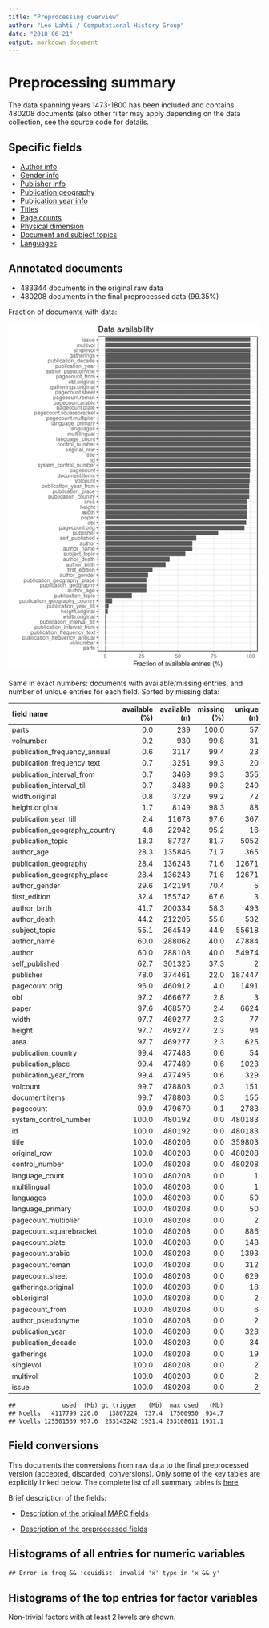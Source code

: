 ```yaml
---
title: "Preprocessing overview"
author: "Leo Lahti / Computational History Group"
date: "2018-06-21"
output: markdown_document
---
```


# Preprocessing summary

The data spanning years 1473-1800 has been included and contains 480208 documents (also other filter may apply depending on the data collection, see the source code for details.



## Specific fields

  * [Author info](author.md)
  * [Gender info](gender.md)
  * [Publisher info](publisher.md)
  * [Publication geography](publicationplace.md)
  * [Publication year info](publicationyear.md)
  * [Titles](title.md)  
  * [Page counts](pagecount.md)
  * [Physical dimension](dimension.md)    
  * [Document and subject topics](topic.md)
  * [Languages](language.md)


## Annotated documents

  * 483344 documents in the original raw data
  * 480208 documents in the final preprocessed data (99.35%)

Fraction of documents with data:

![plot of chunk summaryannotations](figure/summaryannotations-1.png)

Same in exact numbers: documents with available/missing entries, and number of unique entries for each field. Sorted by missing data:


|field name                    | available (%)| available (n)| missing (%)| unique (n)|
|:-----------------------------|-------------:|-------------:|-----------:|----------:|
|parts                         |           0.0|           239|       100.0|         57|
|volnumber                     |           0.2|           930|        99.8|         31|
|publication_frequency_annual  |           0.6|          3117|        99.4|         23|
|publication_frequency_text    |           0.7|          3251|        99.3|         20|
|publication_interval_from     |           0.7|          3469|        99.3|        355|
|publication_interval_till     |           0.7|          3483|        99.3|        240|
|width.original                |           0.8|          3729|        99.2|         72|
|height.original               |           1.7|          8149|        98.3|         88|
|publication_year_till         |           2.4|         11678|        97.6|        367|
|publication_geography_country |           4.8|         22942|        95.2|         16|
|publication_topic             |          18.3|         87727|        81.7|       5052|
|author_age                    |          28.3|        135846|        71.7|        365|
|publication_geography         |          28.4|        136243|        71.6|      12671|
|publication_geography_place   |          28.4|        136243|        71.6|      12671|
|author_gender                 |          29.6|        142194|        70.4|          5|
|first_edition                 |          32.4|        155742|        67.6|          3|
|author_birth                  |          41.7|        200334|        58.3|        493|
|author_death                  |          44.2|        212205|        55.8|        532|
|subject_topic                 |          55.1|        264549|        44.9|      55618|
|author_name                   |          60.0|        288062|        40.0|      47884|
|author                        |          60.0|        288108|        40.0|      54974|
|self_published                |          62.7|        301325|        37.3|          2|
|publisher                     |          78.0|        374461|        22.0|     187447|
|pagecount.orig                |          96.0|        460912|         4.0|       1491|
|obl                           |          97.2|        466677|         2.8|          3|
|paper                         |          97.6|        468570|         2.4|       6624|
|width                         |          97.7|        469277|         2.3|         77|
|height                        |          97.7|        469277|         2.3|         94|
|area                          |          97.7|        469277|         2.3|        625|
|publication_country           |          99.4|        477488|         0.6|         54|
|publication_place             |          99.4|        477489|         0.6|       1023|
|publication_year_from         |          99.4|        477495|         0.6|        329|
|volcount                      |          99.7|        478803|         0.3|        151|
|document.items                |          99.7|        478803|         0.3|        155|
|pagecount                     |          99.9|        479670|         0.1|       2783|
|system_control_number         |         100.0|        480192|         0.0|     480183|
|id                            |         100.0|        480192|         0.0|     480183|
|title                         |         100.0|        480206|         0.0|     359803|
|original_row                  |         100.0|        480208|         0.0|     480208|
|control_number                |         100.0|        480208|         0.0|     480208|
|language_count                |         100.0|        480208|         0.0|          1|
|multilingual                  |         100.0|        480208|         0.0|          1|
|languages                     |         100.0|        480208|         0.0|         50|
|language_primary              |         100.0|        480208|         0.0|         50|
|pagecount.multiplier          |         100.0|        480208|         0.0|          2|
|pagecount.squarebracket       |         100.0|        480208|         0.0|        886|
|pagecount.plate               |         100.0|        480208|         0.0|        148|
|pagecount.arabic              |         100.0|        480208|         0.0|       1393|
|pagecount.roman               |         100.0|        480208|         0.0|        312|
|pagecount.sheet               |         100.0|        480208|         0.0|        629|
|gatherings.original           |         100.0|        480208|         0.0|         18|
|obl.original                  |         100.0|        480208|         0.0|          2|
|pagecount_from                |         100.0|        480208|         0.0|          6|
|author_pseudonyme             |         100.0|        480208|         0.0|          2|
|publication_year              |         100.0|        480208|         0.0|        328|
|publication_decade            |         100.0|        480208|         0.0|         34|
|gatherings                    |         100.0|        480208|         0.0|         19|
|singlevol                     |         100.0|        480208|         0.0|          2|
|multivol                      |         100.0|        480208|         0.0|          2|
|issue                         |         100.0|        480208|         0.0|          2|

```
##             used  (Mb) gc trigger   (Mb)  max used   (Mb)
## Ncells   4117799 220.0   13807224  737.4  17500950  934.7
## Vcells 125501539 957.6  253143242 1931.4 253108611 1931.1
```


## Field conversions

This documents the conversions from raw data to the final preprocessed version (accepted, discarded, conversions). Only some of the key tables are explicitly linked below. The complete list of all summary tables is [here](output.tables/).

Brief description of the fields:

 * [Description of the original MARC fields](https://github.com/COMHIS/bibliographica/blob/master/inst/extdata/fieldnames.csv)

 * [Description of the preprocessed fields](https://github.com/COMHIS/bibliographica/blob/master/inst/extdata/fieldnames_polished.csv)


## Histograms of all entries for numeric variables


```
## Error in freq && !equidist: invalid 'x' type in 'x && y'
```


## Histograms of the top entries for factor variables

Non-trivial factors with at least 2 levels are shown.




